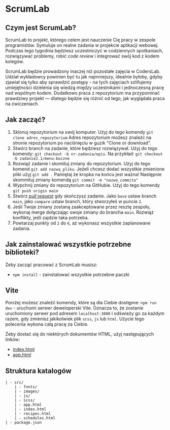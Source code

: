 

# ScrumLab

## Czym jest ScrumLab?

ScrumLab to projekt, którego celem jest nauczenie Cię pracy w zespole programistów.  Symuluje on realne zadania
w projekcie aplikacji webowej. Podczas tego tygodnia będziesz uczestniczyć w codziennych spotkaniach, rozwiązywać
problemy, robić *code review* i integrować swój kod z kodem kolegów.

ScrumLab będzie prowadzony inaczej niż pozostałe zajęcia w CodersLab. Udział wykładowcy powinien być tu jak najmniejszy, idealnie byłoby, gdyby zjawiał się tylko aby sprawdzić postępy - na tych zajęciach szlifujemy umiejętności dzielenia się wiedzą między uczestnikami i jednoczesną pracę nad wspólnym kodem.
Dodatkowo praca z repozytorium ma przypominać prawdziwy projekt — dlatego będzie się różnić od tego, jak wyglądała praca na ćwiczeniach. 

## Jak zacząć?

1. Sklonuj repozytorium na swój komputer. Użyj do tego komendy `git clone adres_repozytorium`
Adres repozytorium możesz znaleźć na stronie repozytorium po naciśnięciu w guzik "Clone or download".
2. Stwórz branch na zadanie, które będziesz rozwiązywał. Użyj do tego komendy: `git checkout -b nr-zadania/opis`.
Na przykład: `git checkout -b zadanie2.1/menu-boczne`
3. Rozwiąż zadanie i skomituj zmiany do repozytorium. Użyj do tego komend `git add nazwa_pliku`.
Jeżeli chcesz dodać wszystkie zmienione pliki użyj `git add .`
Pamiętaj że kropka na końcu jest ważna!
Następnie skommituj zmiany komendą `git commit -m "nazwa_commita"`
4. Wypchnij zmiany do repozytorium na GitHubie.  Użyj do tego komendy `git push origin main`
5. Stwórz [*pull request*](https://help.github.com/articles/creating-a-pull-request) gdy skończysz zadanie.
Jako `base` ustaw branch `main`, jako `compare` ustaw branch, który stworzyłeś w puncie `2`.
6. Jeśli Twoje zmiany zostaną zaakceptowane przez resztę zespołu, wykonaj merge dołączając swoje zmiany
do brancha `main`. Rozwiąż konflikty, jeśli zajdzie taka potrzeba.
7. Powtarzaj punkty od `2` do `6`, aż wykonasz wszystkie zaplanowane zadania.

## Jak zainstalować wszystkie potrzebne biblioteki?
Żeby zacząć pracować z ScrumLab musisz:
* `npm install` - zainstalować wszystkie potrzebne paczki

## Vite
Poniżej możesz znaleźć komendy, które są dla Ciebie dostępne:
`npm run dev`  - uruchomi serwer deweloperski Vite. Oznacza to, że zostanie uruchomiony serwer pod adresem `localhost:3000` i odświeży go za każdym razem, gdy zmienisz jakikolwiek plik `scss`, `js` lub `html`. Użycie tego polecenia wykona całą pracę za Ciebie.

Żeby dostać się do niektórych dokumentów HTML, użyj następujących linków:

* [index.html](http://localhost:3000/index.html)
* [app.html](http://localhost:3000/app.html)

## Struktura katalogów
```
| - src/
	| - fonts/
	| - images/  
	| - js/
	| - scss/
	| - app.html  
	| - index.html  
	| - recipes.html    
	| - schedules.html
| - package.json
```